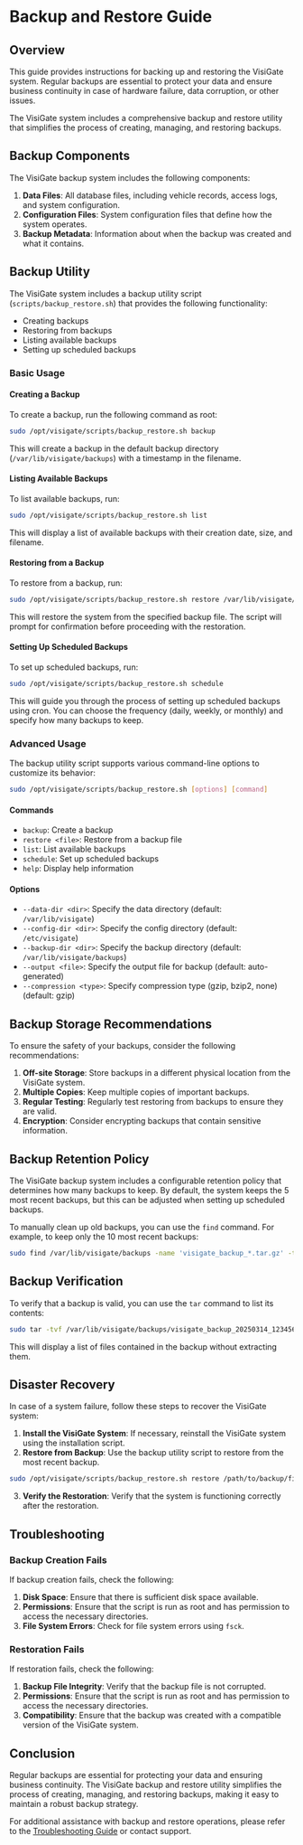 # Backup and Restore Guide

## Overview

This guide provides instructions for backing up and restoring the VisiGate system. Regular backups are essential to protect your data and ensure business continuity in case of hardware failure, data corruption, or other issues.

The VisiGate system includes a comprehensive backup and restore utility that simplifies the process of creating, managing, and restoring backups.

## Backup Components

The VisiGate backup system includes the following components:

1. **Data Files**: All database files, including vehicle records, access logs, and system configuration.
2. **Configuration Files**: System configuration files that define how the system operates.
3. **Backup Metadata**: Information about when the backup was created and what it contains.

## Backup Utility

The VisiGate system includes a backup utility script (`scripts/backup_restore.sh`) that provides the following functionality:

- Creating backups
- Restoring from backups
- Listing available backups
- Setting up scheduled backups

### Basic Usage

#### Creating a Backup

To create a backup, run the following command as root:

```bash
sudo /opt/visigate/scripts/backup_restore.sh backup
```

This will create a backup in the default backup directory (`/var/lib/visigate/backups`) with a timestamp in the filename.

#### Listing Available Backups

To list available backups, run:

```bash
sudo /opt/visigate/scripts/backup_restore.sh list
```

This will display a list of available backups with their creation date, size, and filename.

#### Restoring from a Backup

To restore from a backup, run:

```bash
sudo /opt/visigate/scripts/backup_restore.sh restore /var/lib/visigate/backups/visigate_backup_20250314_123456.tar.gz
```

This will restore the system from the specified backup file. The script will prompt for confirmation before proceeding with the restoration.

#### Setting Up Scheduled Backups

To set up scheduled backups, run:

```bash
sudo /opt/visigate/scripts/backup_restore.sh schedule
```

This will guide you through the process of setting up scheduled backups using cron. You can choose the frequency (daily, weekly, or monthly) and specify how many backups to keep.

### Advanced Usage

The backup utility script supports various command-line options to customize its behavior:

```bash
sudo /opt/visigate/scripts/backup_restore.sh [options] [command]
```

#### Commands

- `backup`: Create a backup
- `restore <file>`: Restore from a backup file
- `list`: List available backups
- `schedule`: Set up scheduled backups
- `help`: Display help information

#### Options

- `--data-dir <dir>`: Specify the data directory (default: `/var/lib/visigate`)
- `--config-dir <dir>`: Specify the config directory (default: `/etc/visigate`)
- `--backup-dir <dir>`: Specify the backup directory (default: `/var/lib/visigate/backups`)
- `--output <file>`: Specify the output file for backup (default: auto-generated)
- `--compression <type>`: Specify compression type (gzip, bzip2, none) (default: gzip)

## Backup Storage Recommendations

To ensure the safety of your backups, consider the following recommendations:

1. **Off-site Storage**: Store backups in a different physical location from the VisiGate system.
2. **Multiple Copies**: Keep multiple copies of important backups.
3. **Regular Testing**: Regularly test restoring from backups to ensure they are valid.
4. **Encryption**: Consider encrypting backups that contain sensitive information.

## Backup Retention Policy

The VisiGate backup system includes a configurable retention policy that determines how many backups to keep. By default, the system keeps the 5 most recent backups, but this can be adjusted when setting up scheduled backups.

To manually clean up old backups, you can use the `find` command. For example, to keep only the 10 most recent backups:

```bash
sudo find /var/lib/visigate/backups -name 'visigate_backup_*.tar.gz' -type f -printf '%T@ %p\n' | sort -n | head -n -10 | cut -d' ' -f2- | xargs -r rm
```

## Backup Verification

To verify that a backup is valid, you can use the `tar` command to list its contents:

```bash
sudo tar -tvf /var/lib/visigate/backups/visigate_backup_20250314_123456.tar.gz
```

This will display a list of files contained in the backup without extracting them.

## Disaster Recovery

In case of a system failure, follow these steps to recover the VisiGate system:

1. **Install the VisiGate System**: If necessary, reinstall the VisiGate system using the installation script.
2. **Restore from Backup**: Use the backup utility script to restore from the most recent backup.

```bash
sudo /opt/visigate/scripts/backup_restore.sh restore /path/to/backup/file
```

3. **Verify the Restoration**: Verify that the system is functioning correctly after the restoration.

## Troubleshooting

### Backup Creation Fails

If backup creation fails, check the following:

1. **Disk Space**: Ensure that there is sufficient disk space available.
2. **Permissions**: Ensure that the script is run as root and has permission to access the necessary directories.
3. **File System Errors**: Check for file system errors using `fsck`.

### Restoration Fails

If restoration fails, check the following:

1. **Backup File Integrity**: Verify that the backup file is not corrupted.
2. **Permissions**: Ensure that the script is run as root and has permission to access the necessary directories.
3. **Compatibility**: Ensure that the backup was created with a compatible version of the VisiGate system.

## Conclusion

Regular backups are essential for protecting your data and ensuring business continuity. The VisiGate backup and restore utility simplifies the process of creating, managing, and restoring backups, making it easy to maintain a robust backup strategy.

For additional assistance with backup and restore operations, please refer to the [Troubleshooting Guide](troubleshooting.md) or contact support.
